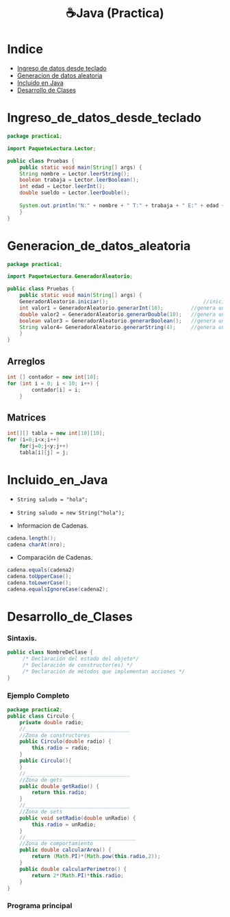 <h1 align="center">☕Java (Practica) </h1>


Indice
======
  
   * [Ingreso de datos desde teclado](#Ingreso_de_datos_desde_teclado)
   * [Generacion de datos aleatoria](#Generacion_de_datos_aleatoria) 
   * [Incluido en Java](#Incluido_En_Java)
   * [Desarrollo de Clases](#Desarrollo_de_Clases)

Ingreso_de_datos_desde_teclado
==============================

```Java
package practica1;

import PaqueteLectura.Lector; 	

public class Pruebas {
    public static void main(String[] args) {
    String nombre = Lector.leerString();   
    boolean trabaja = Lector.leerBoolean();
    int edad = Lector.leerInt();   
    double sueldo = Lector.leerDouble();   
        
    System.out.println("N:" + nombre + " T:" + trabaja + " E:" + edad + " S:" + sueldo );
    }
}
```
Generacion_de_datos_aleatoria
=============================

```Java
package practica1;

import PaqueteLectura.GeneradorAleatorio;

public class Pruebas {
    public static void main(String[] args) {
    GeneradorAleatorio.iniciar();                               //inicia el generador aleatorio
    int valor1 = GeneradorAleatorio.generarInt(10);    		//genera un int entre 0 y 9
    double valor2 = GeneradorAleatorio.generarDouble(10); 	//genera un double entre 0 y 9
    boolean valor3 = GeneradorAleatorio.generarBoolean();  	//genera un boolean
    String valor4= GeneradorAleatorio.generarString(4);  	//genera un string de long. 4
    }
}
```
## Arreglos
```Java
int [] contador = new int[10];
for (int i = 0; i < 10; i++) {
        contador[i] = i;
    }
```
## Matrices
```Java
int[][] tabla = new int[10][10];
for (i=0;i<x;i++)  
    for(j=0;j<y;j++)
	tabla[i][j] = j;  
```

Incluido_en_Java
================
  - ```String saludo = "hola";```
  - ```String saludo = new String("hola");```

- Informacion de Cadenas.
```Java
cadena.length(); 	
cadena charAt(nro); 	
```
- Comparación de Cadenas.
```Java
cadena.equals(cadena2) 		  
cadena.toUpperCase();  	 	  
cadena.toLowerCase();  		 
cadena.equalsIgnoreCase(cadena2);
```

Desarrollo_de_Clases
====================
### Sintaxis.
```Java
public class NombreDeClase { 
     /* Declaración del estado del objeto*/
     /* Declaración de constructor(es) */
     /* Declaración de métodos que implementan acciones */
}
```
### Ejemplo Completo
```Java
package practica2;
public class Circulo {
    private double radio;
    //__________________________________
    //Zona de constructores
    public Circulo(double radio) {
        this.radio = radio;
    }
    public Circulo(){
    }
    //__________________________________
    //Zona de gets
    public double getRadio() {
        return this.radio;
    }
    //__________________________________
    //Zona de sets
    public void setRadio(double unRadio) {
        this.radio = unRadio;
    }
    //____________________________________
    //Zona de comportamiento
    public double calcularArea() {
        return (Math.PI)*(Math.pow(this.radio,2));
    }
    public double calcularPerimetro() {
        return 2*(Math.PI)*this.radio;
    }
}
```
### Programa principal
